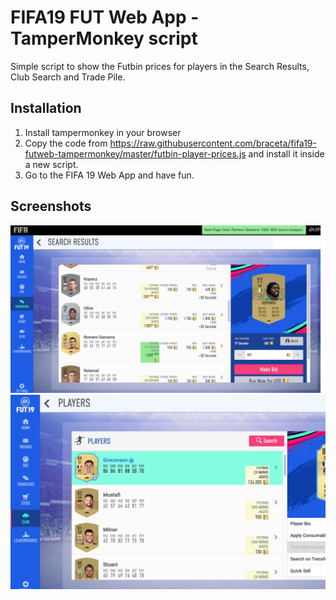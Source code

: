 # FIFA19 FUT Web App - TamperMonkey script

Simple script to show the Futbin prices for players in the Search Results, Club Search and Trade Pile.

## Installation

  1. Install tampermonkey in your browser
  2. Copy the code from https://raw.githubusercontent.com/braceta/fifa19-futweb-tampermonkey/master/futbin-player-prices.js and install it inside a new script. 
  3. Go to the FIFA 19 Web App and have fun. 

## Screenshots

![](/search.jpg?raw=true "Transfer Market")
![](/myclub.jpg?raw=true "My Club")
